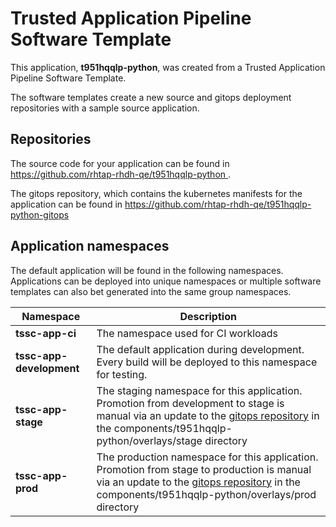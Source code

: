 # Trusted Application Pipeline Software Template

This application, **t951hqqlp-python**, was created from a Trusted Application Pipeline Software Template.

The software templates create a new source and gitops deployment repositories with a sample source application. 

## Repositories

The source code for your application can be found in [https://github.com/rhtap-rhdh-qe/t951hqqlp-python ](https://github.com/rhtap-rhdh-qe/t951hqqlp-python ).
 
The gitops repository, which contains the kubernetes manifests for the application can be found in 
[https://github.com/rhtap-rhdh-qe/t951hqqlp-python-gitops ](https://github.com/rhtap-rhdh-qe/t951hqqlp-python-gitops ) 

## Application namespaces 

The default application will be found in the following namespaces. Applications can be deployed into unique namespaces or multiple software templates can also bet generated into the same group namespaces.  

|  Namespace   |  Description   |  
| -------- | -------- |
| **tssc-app-ci** | The namespace used for CI workloads |
| **tssc-app-development** | The default application during development. Every build will be deployed to this namespace for testing. |
| **tssc-app-stage** | The staging namespace for this application. Promotion from development to stage is manual via an update to the [gitops repository](https://github.com/rhtap-rhdh-qe/t951hqqlp-python-gitops ) in the components/t951hqqlp-python/overlays/stage directory |
| **tssc-app-prod** | The production namespace for this application. Promotion from stage to production is manual via an update to the [gitops repository](https://github.com/rhtap-rhdh-qe/t951hqqlp-python-gitops ) in the components/t951hqqlp-python/overlays/prod directory |